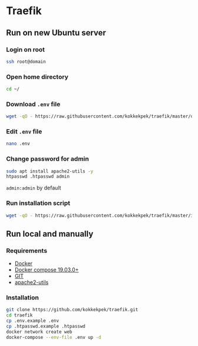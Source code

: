 # Traefik

## Run on new Ubuntu server
### Login on root
```sh
ssh root@domain
```

### Open home directory
```sh
cd ~/
```

### Download `.env` file
```sh
wget -qO - https://raw.githubusercontent.com/kokkekpek/traefik/master/download | bash -
```

### Edit `.env` file
```sh
nano .env
```

### Change password for admin
```sh
sudo apt install apache2-utils -y
htpasswd .htpasswd admin
```
`admin:admin` by default

### Run installation script
```sh
wget -qO - https://raw.githubusercontent.com/kokkekpek/traefik/master/install | bash -
```

## Run local and manually
### Requirements
* [Docker](https://www.docker.com)
* [Docker compose 19.03.0+](https://docs.docker.com/compose)
* [GIT](https://git-scm.com)
* [apache2-utils](http://httpd.apache.org)

### Installation
```sh
git clone https://github.com/kokkekpek/traefik.git
cd traefik
cp .env.example .env
cp .htpasswd.example .htpasswd
docker network create web
docker-compose --env-file .env up -d
```